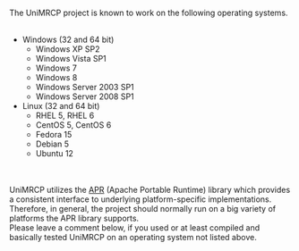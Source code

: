 <br>
The UniMRCP project is known to work on the following operating systems.<br>
<br>
<ul><li>Windows (32 and 64 bit)<br>
<ul><li>Windows XP SP2<br>
</li><li>Windows Vista SP1<br>
</li><li>Windows 7<br>
</li><li>Windows 8<br>
</li><li>Windows Server 2003 SP1<br>
</li><li>Windows Server 2008 SP1<br>
</li></ul></li><li>Linux (32 and 64 bit)<br>
<ul><li>RHEL 5, RHEL 6<br>
</li><li>CentOS 5, CentOS 6<br>
</li><li>Fedora 15<br>
</li><li>Debian 5<br>
</li><li>Ubuntu 12</li></ul></li></ul>

<br>
<br>
UniMRCP utilizes the <a href='http://apr.apache.org/'>APR</a> (Apache Portable Runtime) library which provides a consistent interface to underlying platform-specific implementations. Therefore, in general, the project should normally run on a big variety of platforms the APR library supports. <br>
Please leave a comment below, if you used or at least compiled and basically tested UniMRCP on an operating system not listed above.
